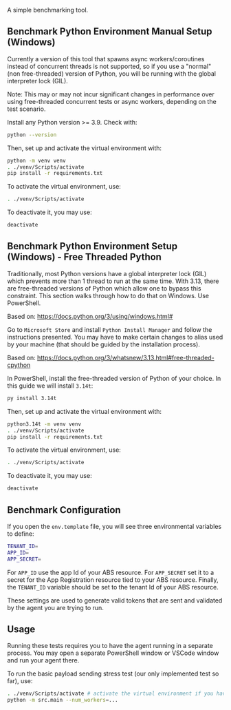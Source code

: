 A simple benchmarking tool.

## Benchmark Python Environment Manual Setup (Windows)

Currently a version of this tool that spawns async workers/coroutines instead of
concurrent threads is not supported, so if you use a "normal" (non free-threaded) version
of Python, you will be running with the global interpreter lock (GIL).

Note: This may or may not incur significant changes in performance over using
free-threaded concurrent tests or async workers, depending on the test scenario.

Install any Python version >= 3.9. Check with:

```bash
python --version
```

Then, set up and activate the virtual environment with:

```bash
python -m venv venv
. ./venv/Scripts/activate
pip install -r requirements.txt
```

To activate the virtual environment, use:

```bash
. ./venv/Scripts/activate
```

To deactivate it, you may use:

```bash
deactivate
```

## Benchmark Python Environment Setup (Windows) - Free Threaded Python

Traditionally, most Python versions have a global interpreter lock (GIL) which prevents
more than 1 thread to run at the same time. With 3.13, there are free-threaded versions
of Python which allow one to bypass this constraint. This section walks through how
to do that on Windows. Use PowerShell.

Based on: https://docs.python.org/3/using/windows.html#

Go to `Microsoft Store` and install `Python Install Manager` and follow the instructions
presented. You may have to make certain changes to alias used by your machine (that
should be guided by the installation process).

Based on: https://docs.python.org/3/whatsnew/3.13.html#free-threaded-cpython

In PowerShell, install the free-threaded version of Python of your choice. In this guide
we will install `3.14t`:

```bash
py install 3.14t
```

Then, set up and activate the virtual environment with:

```bash
python3.14t -m venv venv
. ./venv/Scripts/activate
pip install -r requirements.txt
```

To activate the virtual environment, use:

```bash
. ./venv/Scripts/activate
```

To deactivate it, you may use:

```bash
deactivate
```

## Benchmark Configuration

If you open the `env.template` file, you will see three environmental variables to define:

```bash
TENANT_ID=
APP_ID=
APP_SECRET=
```

For `APP_ID` use the app Id of your ABS resource. For `APP_SECRET` set it to a secret
for the App Registration resource tied to your ABS resource. Finally, the `TENANT_ID`
variable should be set to the tenant Id of your ABS resource.

These settings are used to generate valid tokens that are sent and validated by the
agent you are trying to run.

## Usage

Running these tests requires you to have the agent running in a separate process. You
may open a separate PowerShell window or VSCode window and run your agent there.

To run the basic payload sending stress test (our only implemented test so far), use:

```bash
. ./venv/Scripts/activate # activate the virtual environment if you haven't already
python -m src.main --num_workers=...
```
